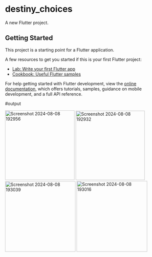 # destiny_choices

A new Flutter project.

## Getting Started

This project is a starting point for a Flutter application.

A few resources to get you started if this is your first Flutter project:

- [Lab: Write your first Flutter app](https://docs.flutter.dev/get-started/codelab)
- [Cookbook: Useful Flutter samples](https://docs.flutter.dev/cookbook)

For help getting started with Flutter development, view the
[online documentation](https://docs.flutter.dev/), which offers tutorials,
samples, guidance on mobile development, and a full API reference.

#output

<img width="227" alt="Screenshot 2024-08-08 192956" src="https://github.com/user-attachments/assets/8a18b178-eba9-4c5d-a2aa-d5c50cc9909a">
<img width="226" alt="Screenshot 2024-08-08 192932" src="https://github.com/user-attachments/assets/adac5d2c-c208-4b29-9dee-08cd762056fe">
<img width="230" alt="Screenshot 2024-08-08 193039" src="https://github.com/user-attachments/assets/4dd4860b-4858-469d-b0a8-d42a57c15f12">
<img width="231" alt="Screenshot 2024-08-08 193016" src="https://github.com/user-attachments/assets/433e333a-a483-4241-8c08-d8b227d9bd12">

